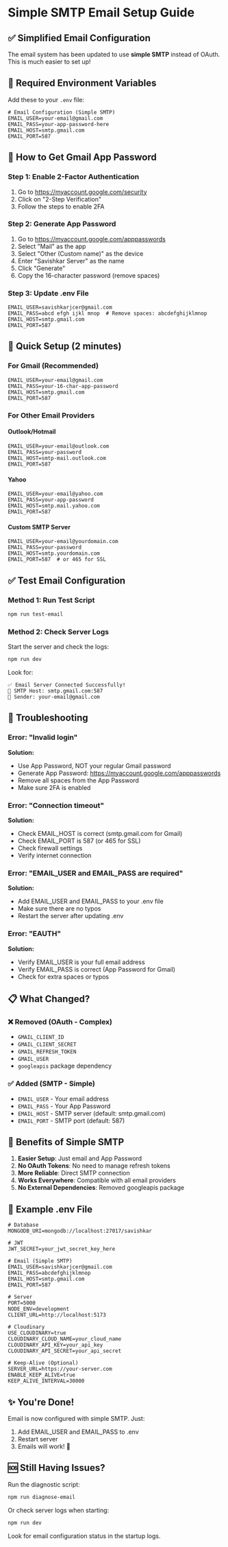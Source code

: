 # Simple SMTP Email Setup Guide

## ✅ Simplified Email Configuration

The email system has been updated to use **simple SMTP** instead of OAuth. This is much easier to set up!

## 📝 Required Environment Variables

Add these to your `.env` file:

```env
# Email Configuration (Simple SMTP)
EMAIL_USER=your-email@gmail.com
EMAIL_PASS=your-app-password-here
EMAIL_HOST=smtp.gmail.com
EMAIL_PORT=587
```

## 🔑 How to Get Gmail App Password

### Step 1: Enable 2-Factor Authentication
1. Go to https://myaccount.google.com/security
2. Click on "2-Step Verification"
3. Follow the steps to enable 2FA

### Step 2: Generate App Password
1. Go to https://myaccount.google.com/apppasswords
2. Select "Mail" as the app
3. Select "Other (Custom name)" as the device
4. Enter "Savishkar Server" as the name
5. Click "Generate"
6. Copy the 16-character password (remove spaces)

### Step 3: Update .env File
```env
EMAIL_USER=savishkarjcer@gmail.com
EMAIL_PASS=abcd efgh ijkl mnop  # Remove spaces: abcdefghijklmnop
EMAIL_HOST=smtp.gmail.com
EMAIL_PORT=587
```

## 🚀 Quick Setup (2 minutes)

### For Gmail (Recommended)
```env
EMAIL_USER=your-email@gmail.com
EMAIL_PASS=your-16-char-app-password
EMAIL_HOST=smtp.gmail.com
EMAIL_PORT=587
```

### For Other Email Providers

#### Outlook/Hotmail
```env
EMAIL_USER=your-email@outlook.com
EMAIL_PASS=your-password
EMAIL_HOST=smtp-mail.outlook.com
EMAIL_PORT=587
```

#### Yahoo
```env
EMAIL_USER=your-email@yahoo.com
EMAIL_PASS=your-app-password
EMAIL_HOST=smtp.mail.yahoo.com
EMAIL_PORT=587
```

#### Custom SMTP Server
```env
EMAIL_USER=your-email@yourdomain.com
EMAIL_PASS=your-password
EMAIL_HOST=smtp.yourdomain.com
EMAIL_PORT=587  # or 465 for SSL
```

## ✅ Test Email Configuration

### Method 1: Run Test Script
```bash
npm run test-email
```

### Method 2: Check Server Logs
Start the server and check the logs:
```bash
npm run dev
```

Look for:
```
✅ Email Server Connected Successfully!
📧 SMTP Host: smtp.gmail.com:587
👤 Sender: your-email@gmail.com
```

## 🔧 Troubleshooting

### Error: "Invalid login"
**Solution:**
- Use App Password, NOT your regular Gmail password
- Generate App Password: https://myaccount.google.com/apppasswords
- Remove all spaces from the App Password
- Make sure 2FA is enabled

### Error: "Connection timeout"
**Solution:**
- Check EMAIL_HOST is correct (smtp.gmail.com for Gmail)
- Check EMAIL_PORT is 587 (or 465 for SSL)
- Check firewall settings
- Verify internet connection

### Error: "EMAIL_USER and EMAIL_PASS are required"
**Solution:**
- Add EMAIL_USER and EMAIL_PASS to your .env file
- Make sure there are no typos
- Restart the server after updating .env

### Error: "EAUTH"
**Solution:**
- Verify EMAIL_USER is your full email address
- Verify EMAIL_PASS is correct (App Password for Gmail)
- Check for extra spaces or typos

## 📋 What Changed?

### ❌ Removed (OAuth - Complex)
- `GMAIL_CLIENT_ID`
- `GMAIL_CLIENT_SECRET`
- `GMAIL_REFRESH_TOKEN`
- `GMAIL_USER`
- `googleapis` package dependency

### ✅ Added (SMTP - Simple)
- `EMAIL_USER` - Your email address
- `EMAIL_PASS` - Your App Password
- `EMAIL_HOST` - SMTP server (default: smtp.gmail.com)
- `EMAIL_PORT` - SMTP port (default: 587)

## 🎯 Benefits of Simple SMTP

1. **Easier Setup**: Just email and App Password
2. **No OAuth Tokens**: No need to manage refresh tokens
3. **More Reliable**: Direct SMTP connection
4. **Works Everywhere**: Compatible with all email providers
5. **No External Dependencies**: Removed googleapis package

## 📝 Example .env File

```env
# Database
MONGODB_URI=mongodb://localhost:27017/savishkar

# JWT
JWT_SECRET=your_jwt_secret_key_here

# Email (Simple SMTP)
EMAIL_USER=savishkarjcer@gmail.com
EMAIL_PASS=abcdefghijklmnop
EMAIL_HOST=smtp.gmail.com
EMAIL_PORT=587

# Server
PORT=5000
NODE_ENV=development
CLIENT_URL=http://localhost:5173

# Cloudinary
USE_CLOUDINARY=true
CLOUDINARY_CLOUD_NAME=your_cloud_name
CLOUDINARY_API_KEY=your_api_key
CLOUDINARY_API_SECRET=your_api_secret

# Keep-Alive (Optional)
SERVER_URL=https://your-server.com
ENABLE_KEEP_ALIVE=true
KEEP_ALIVE_INTERVAL=30000
```

## ✨ You're Done!

Email is now configured with simple SMTP. Just:
1. Add EMAIL_USER and EMAIL_PASS to .env
2. Restart server
3. Emails will work! 🎉

## 🆘 Still Having Issues?

Run the diagnostic script:
```bash
npm run diagnose-email
```

Or check server logs when starting:
```bash
npm run dev
```

Look for email configuration status in the startup logs.
